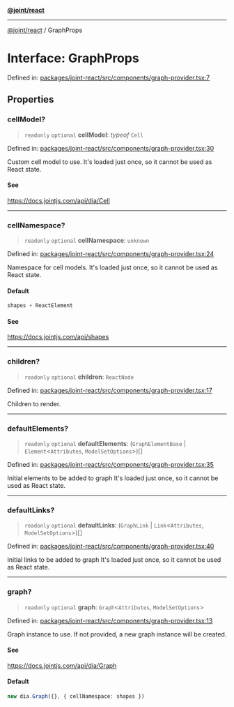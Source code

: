 [**@joint/react**](../README.md)

***

[@joint/react](../README.md) / GraphProps

# Interface: GraphProps

Defined in: [packages/joint-react/src/components/graph-provider.tsx:7](https://github.com/samuelgja/joint/blob/main/packages/joint-react/src/components/graph-provider.tsx#L7)

## Properties

### cellModel?

> `readonly` `optional` **cellModel**: *typeof* `Cell`

Defined in: [packages/joint-react/src/components/graph-provider.tsx:30](https://github.com/samuelgja/joint/blob/main/packages/joint-react/src/components/graph-provider.tsx#L30)

Custom cell model to use.
It's loaded just once, so it cannot be used as React state.

#### See

https://docs.jointjs.com/api/dia/Cell

***

### cellNamespace?

> `readonly` `optional` **cellNamespace**: `unknown`

Defined in: [packages/joint-react/src/components/graph-provider.tsx:24](https://github.com/samuelgja/joint/blob/main/packages/joint-react/src/components/graph-provider.tsx#L24)

Namespace for cell models.
It's loaded just once, so it cannot be used as React state.

#### Default

```ts
shapes + ReactElement
```

#### See

https://docs.jointjs.com/api/shapes

***

### children?

> `readonly` `optional` **children**: `ReactNode`

Defined in: [packages/joint-react/src/components/graph-provider.tsx:17](https://github.com/samuelgja/joint/blob/main/packages/joint-react/src/components/graph-provider.tsx#L17)

Children to render.

***

### defaultElements?

> `readonly` `optional` **defaultElements**: (`GraphElementBase` \| `Element`\<`Attributes`, `ModelSetOptions`\>)[]

Defined in: [packages/joint-react/src/components/graph-provider.tsx:35](https://github.com/samuelgja/joint/blob/main/packages/joint-react/src/components/graph-provider.tsx#L35)

Initial elements to be added to graph
It's loaded just once, so it cannot be used as React state.

***

### defaultLinks?

> `readonly` `optional` **defaultLinks**: (`GraphLink` \| `Link`\<`Attributes`, `ModelSetOptions`\>)[]

Defined in: [packages/joint-react/src/components/graph-provider.tsx:40](https://github.com/samuelgja/joint/blob/main/packages/joint-react/src/components/graph-provider.tsx#L40)

Initial links to be added to graph
It's loaded just once, so it cannot be used as React state.

***

### graph?

> `readonly` `optional` **graph**: `Graph`\<`Attributes`, `ModelSetOptions`\>

Defined in: [packages/joint-react/src/components/graph-provider.tsx:13](https://github.com/samuelgja/joint/blob/main/packages/joint-react/src/components/graph-provider.tsx#L13)

Graph instance to use. If not provided, a new graph instance will be created.

#### See

https://docs.jointjs.com/api/dia/Graph

#### Default

```ts
new dia.Graph({}, { cellNamespace: shapes })
```
